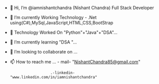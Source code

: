 - 👋 Hi, I’m @iamnishantchandra (Nishant Chandra) Full Stack Developer
- 👀 I’m currently Working Technology - .Net using(C#),MySql,JavaScript,HTML,CSS,BootStrap
- 👀 Technology Worked On "Python"+"Java"+"DSA"...
- 🌱 I’m currently learning "DSA "...
- 💞️ I’m looking to collaborate on ...
- 📫 How to reach me ...   - mail- "NishantChandra85@gmail.com"
                        
                        .-linkedin- "www.linkedin.com/in/iamnishantchandra"

<!---
NishantChandra85/NishantChandra85 is a ✨ special ✨ repository because its `README.md` (this file) appears on your GitHub profile.
You can click the Preview link to take a look at your changes.
--->
